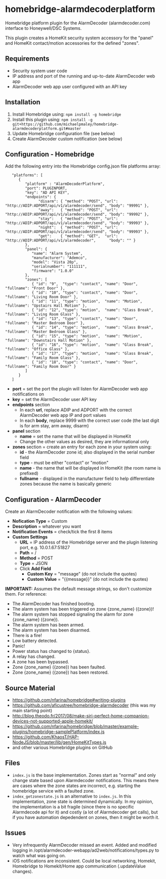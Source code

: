 # homebridge-alarmdecoderplatform

Homebridge platform plugin for the AlarmDecoder (alarmdecoder.com) interface to Honeywell/DSC Systems.

This plugin creates a HomeKit security system accessory for the "panel" and HomeKit contact/motion accessories for the defined "zones".

## Requirements

- Security system user code
- IP address and port of the running and up-to-date AlarmDecoder web app
- AlarmDecoder web app user configured with an API key

## Installation

1. Install Homebridge using: `npm install -g homebridge`
2. Install this plugin using: `npm install -g git+https://github.com/michaelpmaley/homebridge-alarmdecoderplatform.git#master`
3. Update Homebridge configuration file (see below)
4. Create AlarmDecoder custom notification (see below)

## Configuration - Homebridge

Add the following entry into the Homebridge config.json file platforms array:

```
   "platforms": [
      {
         "platform" : "AlarmDecoderPlatform",
         "port": PLUGINPORT,
         "key": "AD API KEY",
         "endpoints": {
               "disarm": { "method": "POST", "url": "http://ADIP:ADPORT/api/v1/alarmdecoder/send", "body": "99991" },
               "away":   { "method": "POST", "url": "http://ADIP:ADPORT/api/v1/alarmdecoder/send", "body": "99992" },
               "stay":   { "method": "POST", "url": "http://ADIP:ADPORT/api/v1/alarmdecoder/send", "body": "99993" },
               "night":  { "method": "POST", "url": "http://ADIP:ADPORT/api/v1/alarmdecoder/send", "body": "99993" },
               "get":    { "method": "GET",  "url": "http://ADIP:ADPORT/api/v1/alarmdecoder",      "body": "" }
         },
         "panel": {
            "name": "Alarm System",
            "manufacturer": "Ademco",
            "model": "Vista 20p",
            "serialnumber": "111111",
            "firmware": "1.0.0"
         },
         "zones": [
            { "id": "9",  "type": "contact", "name": "Door", "fullname": "Front Door" },
            { "id": "10", "type": "contact", "name": "Door", "fullname": "Living Room Door" },
            { "id": "11", "type": "motion",  "name": "Motion", "fullname": "Upstairs Hall Motion" },
            { "id": "12", "type": "motion",  "name": "Glass Break", "fullname": "Living Room Glass" },
            { "id": "13", "type": "contact", "name": "Door", "fullname": "Master Bedroom Door" },
            { "id": "14", "type": "motion",  "name": "Glass Break", "fullname": "Master Bedroom Glass" },
            { "id": "15", "type": "motion",  "name": "Motion", "fullname": "Downstairs Hall Motion" },
            { "id": "16", "type": "motion",  "name": "Glass Break", "fullname": "Office Glass" },
            { "id": "17", "type": "motion",  "name": "Glass Break", "fullname": "Family Room Glass" },
            { "id": "18", "type": "contact", "name": "Door", "fullname": "Family Room Door" }
         ]
      }
   ]
```

- **port** = set the port the plugin will listen for AlarmDecoder web app notifications on
- **key** = set the AlarmDecoder user API key
- **endpoints** section
  - In each **url**, replace ADIP and ADPORT with the correct AlarmDecoder web app IP and port values
  - In each **body**, replace 9999 with the correct user code (the last digit is for arm stay, arm away, disarm)
- **panel** section
  - **name** = set the name that will be displayed in HomeKit
  - Change the other values as desired, they are informational only
- **zones** section = create an entry for each zone in your system using:
  - **id** - the AlarmDecoder zone id; also displayed in the serial number field
  - **type** - must be either "contact" or "motion"
  - **name** - the name that will be displayed in HomeKit (the room name is prefixed)
  - **fullname** - displayed in the manufacturer field to help differentiate zones because the name is basically generic

## Configuration - AlarmDecoder

Create an AlarmDecoder notification with the following values:
- **Nofication Type** = Custom
- **Description** = whatever you want
- **Notification Events** = check/tick the first 8 items
- **Custom Settings**
  - **URL** = IP address of the Homebridge server and the plugin listening port, e.g. 10.0.1.67:51827
  - **Path** = /
  - **Method** = POST
  - **Type** = JSON
  - Click **Add Field**
    - **Custom Key** = "message"   (do not include the quotes)
    - **Custom Value** = "{{message}}"   (do not include the quotes)

**IMPORTANT:** Assumes the default message strings, so don't customize them. For reference:
- The AlarmDecoder has finished booting.
- The alarm system has been triggered on zone {zone_name} ({zone})!
- The alarm system has stopped signaling the alarm for zone {zone_name} ({zone}).
- The alarm system has been armed.
- The alarm system has been disarmed.
- There is a fire!
- Low battery detected.
- Panic!
- Power status has changed to {status}.
- A relay has changed.
- A zone has been bypassed.
- Zone {zone_name} ({zone}) has been faulted.
- Zone {zone_name} ({zone}) has been restored.

## Source Material

- https://github.com/nfarina/homebridge#writing-plugins
- https://github.com/aficustree/homebridge-alarmdecoder   (this was my main starting point)
- http://blog.theodo.fr/2017/08/make-siri-perfect-home-companion-devices-not-supported-apple-homekit/ 
- https://github.com/nfarina/homebridge/blob/master/example-plugins/homebridge-samplePlatform/index.js 
- https://github.com/KhaosT/HAP-NodeJS/blob/master/lib/gen/HomeKitTypes.js
- and other various Homebridge plugins on GitHub

## Files

- `index.js` is the base implementation. Zones start as "normal" and only change state based upon Alarmdecoder notifications. This means there are cases where the zone states are incorrect, e.g. starting the homebridge service with a faulted zone.
- `index_getzonestate.js` is an alternative to `index.js`. In this implementation, zone state is determined dynamically. In my opinion, the implementation is a bit fragile (since there is no specific Alarmdecode api for it) and costly (a lot of Alarmdecoder get calls), but if you have automation depedendent on zones, then it might be worth it.

## Issues

- Very infrequently AlarmDecoder missed an event. Added and modified logging in /opt/alarmdecoder-webapp/ad2web/notifications/types.py to watch what was going on. 
- iOS notifications are inconsistent. Could be local networking, Homekit, Homebridge to Homekit/Home app communication (.updateValue changes).
